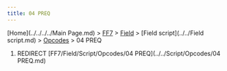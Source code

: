 ```yaml
---
title: 04 PREQ
---
```


[Home](../../../../Main Page.md) > [FF7](../../../../FF7.md) > [Field](../../../Field.md) > [Field script](../../Field script.md) > [Opcodes](../Opcodes.md) > 04 PREQ

1.  REDIRECT [FF7/Field/Script/Opcodes/04 PREQ](../../Script/Opcodes/04 PREQ.md)

